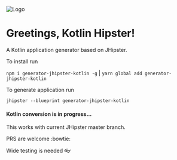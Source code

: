 ![Logo][khipster-image]
# Greetings, Kotlin Hipster!

A Kotlin application generator based on JHipster.

To install run

`npm i generator-jhipster-kotlin -g` | `yarn global add generator-jhipster-kotlin`

To generate application run

`jhipster --blueprint generator-jhipster-kotlin`

#### Kotlin conversion is in progress...

This works with current JHipster master branch.

PRS are welcome :bowtie:

Wide testing is needed :eyeglasses:

[khipster-image]: https://raw.githubusercontent.com/sendilkumarn/jhipster-kotlin-artwork/master/logo-khipster.png